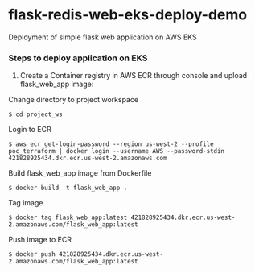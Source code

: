 # flask-redis-web-eks-deploy-demo
Deployment of simple flask web application on AWS EKS


### Steps to deploy application on EKS

1. Create a Container registry in AWS ECR through console and upload flask_web_app image:

Change directory to project workspace
```
$ cd project_ws
```
Login to ECR
```
$ aws ecr get-login-password --region us-west-2 --profile poc_terraform | docker login --username AWS --password-stdin 421828925434.dkr.ecr.us-west-2.amazonaws.com
```
Build flask_web_app image from Dockerfile 
```
$ docker build -t flask_web_app .
```
Tag image 
```
$ docker tag flask_web_app:latest 421828925434.dkr.ecr.us-west-2.amazonaws.com/flask_web_app:latest
```
Push image to ECR
```
$ docker push 421828925434.dkr.ecr.us-west-2.amazonaws.com/flask_web_app:latest
```
